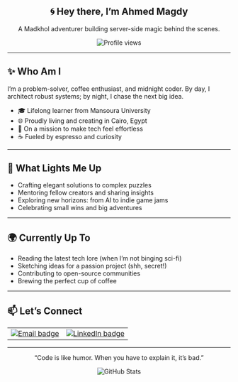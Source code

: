 <section align="center">
  <h1>🌀 Hey there, I’m Ahmed Magdy</h1>
  <p>A Madkhol adventurer building server-side magic behind the scenes.</p>
  <img src="https://komarev.com/ghpvc/?username=AhmedMagdy&style=flat-square&color=purple" alt="Profile views" />
</section>

---

## ✨ Who Am I

I’m a problem-solver, coffee enthusiast, and midnight coder. By day, I architect robust systems; by night, I chase the next big idea.

* 🎓 Lifelong learner from Mansoura University
* 🌐 Proudly living and creating in Cairo, Egypt
* 🚀 On a mission to make tech feel effortless
* ☕ Fueled by espresso and curiosity

---

## 🎯 What Lights Me Up

* Crafting elegant solutions to complex puzzles
* Mentoring fellow creators and sharing insights
* Exploring new horizons: from AI to indie game jams
* Celebrating small wins and big adventures

---

## 🌍 Currently Up To

* Reading the latest tech lore (when I’m not binging sci-fi)
* Sketching ideas for a passion project (shh, secret!)
* Contributing to open-source communities
* Brewing the perfect cup of coffee

---

## 📫 Let’s Connect

<table align="center">
  <tr>
    <td align="center">
      <a href="mailto:a.magdy@madkhol.com">
        <img src="https://img.shields.io/badge/Email-%40ahmed.magdy-blue" alt="Email badge" />
      </a>
    </td>
    <td align="center">
      <a href="[https://linkedin.com/in/ahmed-magdy](https://www.linkedin.com/in/am412002/)">
        <img src="https://img.shields.io/badge/LinkedIn-AhmedMagdy-0A66C2" alt="LinkedIn badge" />
      </a>
    </td>
  </tr>
</table>

---

<section align="center">
  <p>“Code is like humor. When you have to explain it, it’s bad.”</p>
  <img src="https://github-readme-stats.vercel.app/api?username=AhmedMagdy&show_icons=true&theme=radical" alt="GitHub Stats" />
</section>
